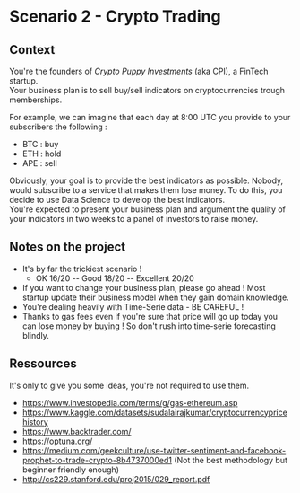 # Scenario 2 - Crypto Trading

## Context
You're the founders of *Crypto Puppy Investments* (aka CPI), a FinTech startup.  
Your business plan is to sell buy/sell indicators on cryptocurrencies trough memberships.  

For example, we can imagine that each day at 8:00 UTC you provide to your subscribers the following :
 - BTC : buy
 - ETH : hold
 - APE : sell

Obviously, your goal is to provide the best indicators as possible. Nobody, would subscribe to a service that makes them lose money. To do this, you decide to use Data Science to develop the best indicators.  
You're expected to present your business plan and argument the quality of your indicators in two weeks to a panel of investors to raise money.


## Notes on the project
- It's by far the trickiest scenario !
    - OK 16/20 -- Good 18/20 -- Excellent 20/20
- If you want to change your business plan, please go ahead ! Most startup update their business model when they gain domain knowledge.
- You're dealing heavily with Time-Serie data - BE CAREFUL !
- Thanks to gas fees even if you're sure that price will go up today you can lose money by buying ! So don't rush into time-serie forecasting blindly.


## Ressources
It's only to give you some ideas, you're not required to use them.

- https://www.investopedia.com/terms/g/gas-ethereum.asp
- https://www.kaggle.com/datasets/sudalairajkumar/cryptocurrencypricehistory
- https://www.backtrader.com/
- https://optuna.org/
- https://medium.com/geekculture/use-twitter-sentiment-and-facebook-prophet-to-trade-crypto-8b4737000ed1 (Not the best methodology but beginner friendly enough)
- http://cs229.stanford.edu/proj2015/029_report.pdf
